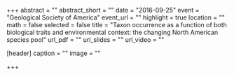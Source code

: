 +++
abstract = ""
abstract_short = ""
date = "2016-09-25"
event = "Geological Society of America"
event_url = ""
highlight = true
location = ""
math = false
selected = false
title = "Taxon occurrence as a function of both biological traits and environmental context: the changing North American species pool"
url_pdf = ""
url_slides = ""
url_video = ""

[header]
  caption = ""
  image = ""

+++

